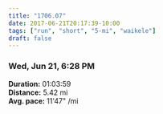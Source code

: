 ```yaml
---
title: "1706.07"
date: 2017-06-21T20:17:39-10:00
tags: ["run", "short", "5-mi", "waikele"]
draft: false
---
```


### Wed, Jun 21, 6:28 PM

**Duration:** 01:03:59  
**Distance:** 5.42 mi  
**Avg. pace:** 11'47" /mi